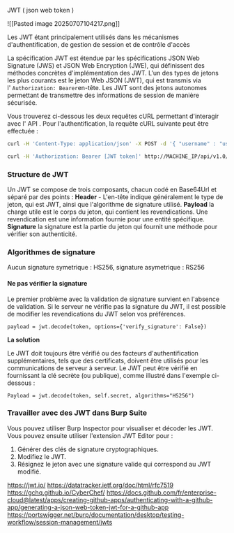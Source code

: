 JWT ( json web token )

![[Pasted image 20250707104217.png]]

Les JWT étant principalement utilisés dans les mécanismes d'authentification, de gestion de session et de contrôle d'accès

La spécification JWT est étendue par les spécifications JSON Web Signature (JWS) et JSON Web Encryption (JWE), qui définissent des méthodes concrètes d'implémentation des JWT.
L'un des types de jetons les plus courants est le jeton Web JSON (JWT), qui est transmis via l' `Authorization: Bearer`en-tête.
Les JWT sont des jetons autonomes permettant de transmettre des informations de session de manière sécurisée.

Vous trouverez ci-dessous les deux requêtes cURL permettant d'interagir avec l' API . Pour l'authentification, la requête cURL suivante peut être effectuée :

```bash
curl -H 'Content-Type: application/json' -X POST -d '{ "username" : "user", "password" : "passwordX" }' http://MACHINE_IP/api/v1.0/exampleX
```

```bash
curl -H 'Authorization: Bearer [JWT token]' http://MACHINE_IP/api/v1.0/example2?username=Y
```

### Structure de JWT

Un JWT se compose de trois composants, chacun codé en Base64Url et séparé par des points :
**Header** - L'en-tête indique généralement le type de jeton, qui est JWT, ainsi que l'algorithme de signature utilisé.
**Payload** la charge utile est le corps du jeton, qui contient les revendications. Une revendication est une information fournie pour une entité spécifique.
**Signature** la signature est la partie du jeton qui fournit une méthode pour vérifier son authenticité.

### Algorithmes de signature

Aucun 
signature symetrique : HS256,
signature asymetrique : RS256

#### Ne pas vérifier la signature
Le premier problème avec la validation de signature survient en l'absence de validation. Si le serveur ne vérifie pas la signature du JWT, il est possible de modifier les revendications du JWT selon vos préférences.

```
payload = jwt.decode(token, options={'verify_signature': False})
```

**La solution**  

Le JWT doit toujours être vérifié ou des facteurs d'authentification supplémentaires, tels que des certificats, doivent être utilisés pour les communications de serveur à serveur. Le JWT peut être vérifié en fournissant la clé secrète (ou publique), comme illustré dans l'exemple ci-dessous :

```
Payload = jwt.decode(token, self.secret, algorithms="HS256")
```


### Travailler avec des JWT dans Burp Suite

Vous pouvez utiliser Burp Inspector pour visualiser et décoder les JWT. Vous pouvez ensuite utiliser l'extension JWT Editor pour :

1. Générer des clés de signature cryptographiques.
2. Modifiez le JWT.
3. Résignez le jeton avec une signature valide qui correspond au JWT modifié.

https://jwt.io/
https://datatracker.ietf.org/doc/html/rfc7519
https://gchq.github.io/CyberChef/
https://docs.github.com/fr/enterprise-cloud@latest/apps/creating-github-apps/authenticating-with-a-github-app/generating-a-json-web-token-jwt-for-a-github-app
https://portswigger.net/burp/documentation/desktop/testing-workflow/session-management/jwts